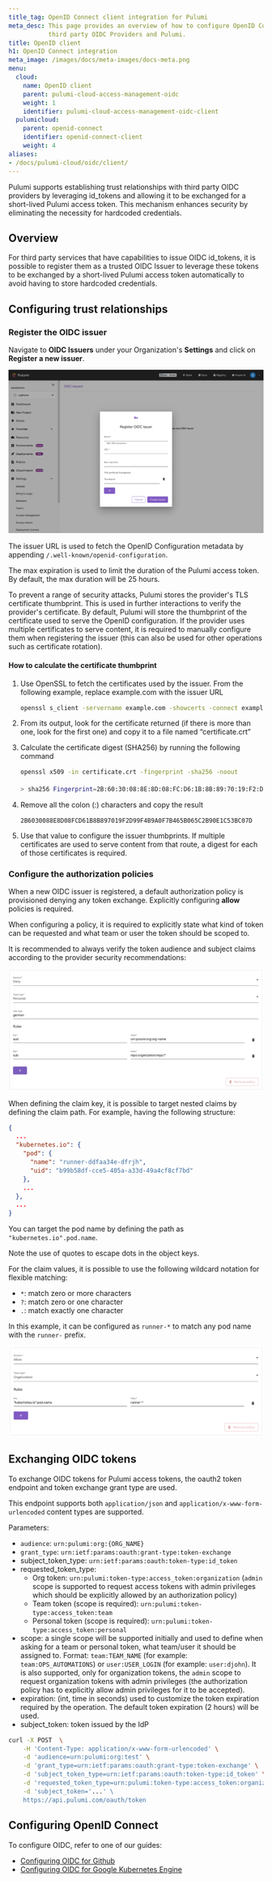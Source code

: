 ```yaml
---
title_tag: OpenID Connect client integration for Pulumi
meta_desc: This page provides an overview of how to configure OpenID Connect integration between
           third party OIDC Providers and Pulumi.
title: OpenID client
h1: OpenID Connect integration
meta_image: /images/docs/meta-images/docs-meta.png
menu:
  cloud:
    name: OpenID client
    parent: pulumi-cloud-access-management-oidc
    weight: 1
    identifier: pulumi-cloud-access-management-oidc-client
  pulumicloud:
    parent: openid-connect
    identifier: openid-connect-client
    weight: 4
aliases:
- /docs/pulumi-cloud/oidc/client/
---
```


Pulumi supports establishing trust relationships with third party OIDC providers by leveraging id_tokens and allowing it to be exchanged for a short-lived Pulumi access token. This mechanism enhances security by eliminating the necessity for hardcoded credentials.

## Overview

For third party services that have capabilities to issue OIDC id_tokens, it is possible to register them as a trusted OIDC Issuer to leverage these tokens to be exchanged by a short-lived Pulumi access token automatically to avoid having to store hardcoded credentials.

## Configuring trust relationships

### Register the OIDC issuer

Navigate to **OIDC Issuers** under your Organization's **Settings** and click on **Register a new issuer**.

![Register new issuer](./register-new-issuer.png)

The issuer URL is used to fetch the OpenID Configuration metadata by appending `/.well-known/openid-configuration`.

The max expiration is used to limit the duration of the Pulumi access token. By default, the max duration will be 25 hours.

To prevent a range of security attacks, Pulumi stores the provider's TLS certificate thumbprint. This is used in further interactions to verify the provider's certificate. By default, Pulumi will store the thumbprint of the certificate used to serve the OpenID configuration. If the provider uses multiple certificates to serve content, it is required to manually configure them when registering the issuer (this can also be used for other operations such as certificate rotation).

#### How to calculate the certificate thumbprint

1. Use OpenSSL to fetch the certificates used by the issuer. From the following example, replace example.com with the issuer URL

   ```bash
   openssl s_client -servername example.com -showcerts -connect example.com:443
   ```

1. From its output, look for the certificate returned (if there is more than one, look for the first one) and copy it to a file named “certificate.crt”
1. Calculate the certificate digest (SHA256) by running the following command

   ```bash
   openssl x509 -in certificate.crt -fingerprint -sha256 -noout

   > sha256 Fingerprint=2B:60:30:08:8E:8D:08:FC:D6:1B:8B:89:70:19:F2:D9:9F:4B:9A:0F:7B:46:5B:06:5C:2B:90:E1:C5:3B:C0:7D
   ```

1. Remove all the colon (:) characters and copy the result

   ```
   2B6030088E8D08FCD61B8B897019F2D99F4B9A0F7B465B065C2B90E1C53BC07D
   ```

1. Use that value to configure the issuer thumbprints. If multiple certificates are used to serve content from that route, a digest for each of those certificates is required.

### Configure the authorization policies

When a new OIDC issuer is registered, a default authorization policy is provisioned denying any token exchange. Explicitly configuring **allow** policies is required.

When configuring a policy, it is required to explicitly state what kind of token can be requested and what team or user the token should be scoped to.

It is recommended to always verify the token audience and subject claims according to the provider security recommendations:

![Sample github policies](./github-policies.png)

When defining the claim key, it is possible to target nested claims by defining the claim path. For example, having the following structure:

```json
{
  ...
  "kubernetes.io": {
    "pod": {
      "name": "runner-ddfaa34e-dfrjh",
      "uid": "b99b58df-cce5-405a-a33d-49a4cf8cf7bd"
    },
    ...
  },
  ...
}
```

You can target the pod name by defining the path as `"kubernetes.io".pod.name`.

Note the use of quotes to escape dots in the object keys.

For the claim values, it is possible to use the following wildcard notation for flexible matching:

- `*`: match zero or more characters
- `?`: match zero or one character
- `.`: match exactly one character

In this example, it can be configured as `runner-*` to match any pod name with the `runner-` prefix.

![Kubernetes policy example](./kubernetes-policy.png)

## Exchanging OIDC tokens

To exchange OIDC tokens for Pulumi access tokens, the oauth2 token endpoint and token exchange grant type are used.

This endpoint supports both `application/json` and `application/x-www-form-urlencoded` content types are supported.

Parameters:

- `audience`: `urn:pulumi:org:{ORG_NAME}`
- `grant_type`: `urn:ietf:params:oauth:grant-type:token-exchange`
- subject_token_type: `urn:ietf:params:oauth:token-type:id_token`
- requested_token_type:
    - Org token: `urn:pulumi:token-type:access_token:organization` (`admin` scope is supported to request access tokens with admin privileges which should be explicitly allowed by an authorization policy)
    - Team token (scope is required): `urn:pulumi:token-type:access_token:team`
    - Personal token (scope is required): `urn:pulumi:token-type:access_token:personal`
- scope: a single scope will be supported initially and used to define when asking for a team or personal token, what team/user it should be assigned to. Format: `team:TEAM_NAME` (for example: `team:OPS_AUTOMATIONS`) or `user:USER_LOGIN` (for example: `user:djohn`). It is also supported, only for organization tokens, the `admin` scope to request organization tokens with admin privileges (the authorization policy has to explicitly allow admin privileges for it to be accepted).
- expiration: (int, time in seconds) used to customize the token expiration required by the operation. The default token expiration (2 hours) will be used.
- subject_token: token issued by the IdP

```bash
curl -X POST  \
    -H 'Content-Type: application/x-www-form-urlencoded' \
    -d 'audience=urn:pulumi:org:test' \
    -d 'grant_type=urn:ietf:params:oauth:grant-type:token-exchange' \
    -d 'subject_token_type=urn:ietf:params:oauth:token-type:id_token' \
    -d 'requested_token_type=urn:pulumi:token-type:access_token:organization' \
    -d 'subject_token='...' \
    https://api.pulumi.com/oauth/token
```

## Configuring OpenID Connect

To configure OIDC, refer to one of our guides:

- [Configuring OIDC for Github](/docs/pulumi-cloud/oidc/client/github/)
- [Configuring OIDC for Google Kubernetes Engine](/docs/pulumi-cloud/oidc/client/kubernetes-gke/)
